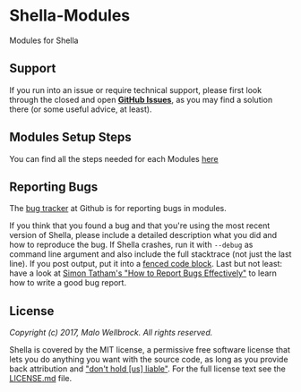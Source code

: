 Shella-Modules
=============

Modules for Shella

## Support

If you run into an issue or require technical support, please first look through the closed and open **[GitHub Issues](https://github.com/shella-modules/issues)**, as you may find a solution there (or some useful advice, at least).

## Modules Setup Steps

You can find all the steps needed for each Modules [here](https://github.com/mwellck/shella-modules/wiki)

## Reporting Bugs

The [bug tracker](https://github.com/mwellck/shella-modules/issues) at Github is for reporting bugs in modules.

If you think that you found a bug and that you're using the most recent version of Shella, please include a detailed description what you did and how to reproduce the bug. If Shella crashes, run it with `--debug` as command line argument and also include the full stacktrace (not just the last line). If you post output, put it into a [fenced code block](https://help.github.com/articles/github-flavored-markdown/#fenced-code-blocks). Last but not least: have a look at [Simon Tatham's "How to Report Bugs Effectively"](http://www.chiark.greenend.org.uk/~sgtatham/bugs.html) to learn how to write a good bug report.


## License

*Copyright (c) 2017, Malo Wellbrock. All rights reserved.*

Shella is covered by the MIT license, a permissive free software license that lets you do anything you want with the source code, as long as you provide back attribution and ["don't hold \[us\] liable"](http://choosealicense.com). For the full license text see the [LICENSE.md](LICENSE.md) file.
